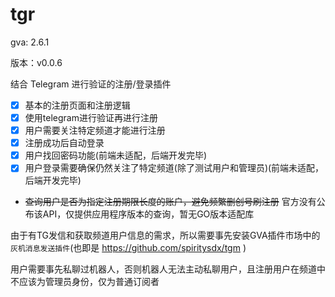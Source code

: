 # tgr

gva: 2.6.1

版本：v0.0.6

结合 Telegram 进行验证的注册/登录插件

- [x] 基本的注册页面和注册逻辑
- [x] 使用telegram进行验证再进行注册
- [x] 用户需要关注特定频道才能进行注册
- [x] 注册成功后自动登录
- [x] 用户找回密码功能(前端未适配，后端开发完毕)
- [x] 用户登录需要确保仍然关注了特定频道(除了测试用户和管理员)(前端未适配，后端开发完毕)
- ~~查询用户是否为指定注册期限长度的账户，避免频繁删创号刷注册~~ 官方没有公布该API，仅提供应用程序版本的查询，暂无GO版本适配库

由于有TG发信和获取频道用户信息的需求，所以需要事先安装GVA插件市场中的```灰机消息发送插件```(也即是 https://github.com/spiritysdx/tgm )

用户需要事先私聊过机器人，否则机器人无法主动私聊用户，且注册用户在频道中不应该为管理员身份，仅为普通订阅者
